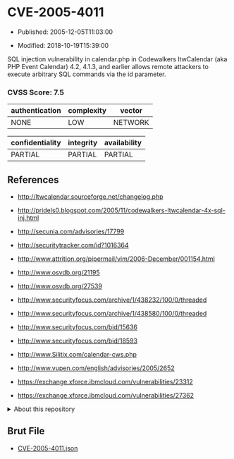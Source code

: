 # CVE-2005-4011

- Published: 2005-12-05T11:03:00

- Modified: 2018-10-19T15:39:00

SQL injection vulnerability in calendar.php in Codewalkers ltwCalendar (aka PHP Event Calendar) 4.2, 4.1.3, and earlier allows remote attackers to execute arbitrary SQL commands via the id parameter.

### CVSS Score: **7.5**

| authentication | complexity | vector |
| --- | --- | --- |
| NONE | LOW | NETWORK |

| confidentiality | integrity | availability |
| --- | --- | --- |
| PARTIAL | PARTIAL | PARTIAL |

## References

* http://ltwcalendar.sourceforge.net/changelog.php

* http://pridels0.blogspot.com/2005/11/codewalkers-ltwcalendar-4x-sql-inj.html

* http://secunia.com/advisories/17799

* http://securitytracker.com/id?1016364

* http://www.attrition.org/pipermail/vim/2006-December/001154.html

* http://www.osvdb.org/21195

* http://www.osvdb.org/27539

* http://www.securityfocus.com/archive/1/438232/100/0/threaded

* http://www.securityfocus.com/archive/1/438580/100/0/threaded

* http://www.securityfocus.com/bid/15636

* http://www.securityfocus.com/bid/18593

* http://www.Silitix.com/calendar-cws.php

* http://www.vupen.com/english/advisories/2005/2652

* https://exchange.xforce.ibmcloud.com/vulnerabilities/23312

* https://exchange.xforce.ibmcloud.com/vulnerabilities/27362

<details>
<summary>About this repository</summary> 

  This repository is part of the project [Live Hack CVE](https://github.com/Live-Hack-CVE). Main website can be found [www.live-hack.org](https://www.live-hack.org) 
  
  Made by [Sn0wAlice](https://github.com/Sn0wAlice) for the people that care about security and need to have a feed of the latest CVEs. Hope you enjoy it, don't forget to star the repo and follow me on [Twitter](https://twitter.com/Sn0wAlice) and [Github](https://github.com/Sn0wAlice). And that is my [personnal website](https://www.alice-snow.me/)

  - [Home Page](https://github.com/Live-Hack-CVE)
  - [Framework](https://github.com/Live-Hack-CVE/cve-framework)
  - [CVE database](https://github.com/Live-Hack-CVE/full_database)
  - [Changelog](https://github.com/Live-Hack-CVE/Changelog)
</details>

## Brut File

* [CVE-2005-4011.json](https://raw.githubusercontent.com/Live-Hack-CVE/full_database/main/cves/2005/CVE-2005-4011.json)

